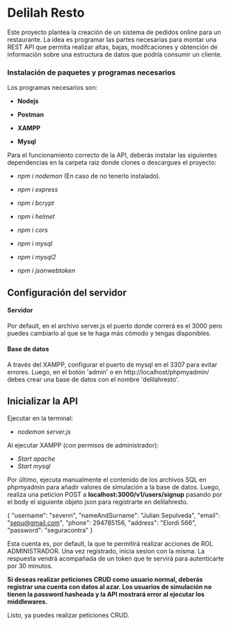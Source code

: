 # Delilah Resto

Este proyecto plantea la creación de un sistema de pedidos online para un restaurante. La idea es programar las partes necesarias para montar una REST API que permita realizar altas, bajas, modifcaciones y obtención de información sobre una estructura de datos que podría consumir un cliente. 

### Instalación de paquetes y programas necesarios
 
Los programas necesarios son:

- **Nodejs**

- **Postman**

- **XAMPP**

- **Mysql**

Para el funcionamiento correcto de la API, deberás instalar las siguientes dependencias en la carpeta raiz donde clones o descargues el proyecto:

- *npm i nodemon* (En caso de no tenerlo instalado).

- *npm i express*

- *npm i bcrypt*

- *npm i helmet*

- *npm i cors*

- *npm i mysql*

- *npm i mysql2*

- *npm i jsonwebtoken*

## Configuración del servidor

#### Servidor
Por default, en el archivo server.js el puerto donde correrá es el 3000 pero puedes cambiarlo al que se te haga más cómodo y tengas disponibles.

#### Base de datos
A través del XAMPP, configurar el puerto de mysql en el 3307 para evitar errores. Luego, en el botón 'admin' o en http://localhost/phpmyadmin/ debes crear una base de datos con el nombre 'delilahresto'.

## Inicializar la API

Ejecutar en la terminal:

- *nodemon server.js*

Al ejecutar XAMPP (con permisos de administrador):

- *Start apache*
- *Start mysql*

Por último, ejecuta manualmente el contenido de los archivos SQL en phpmyadmin para añadir valores de simulación a la base de datos. Luego, realiza una peticion POST a **localhost:3000/v1/users/signup** pasando por el body el siguiente objeto json para registrarte en delilahresto. 

{
    "username": "sevenn",
    "nameAndSurname": "Julian Sepulveda",
    "email": "sepu@gmail.com",
    "phone": 294785156,
    "address": "Elordi 566",
    "password": "seguracontra"
}

Esta cuenta es, por default, la que te permitirá realizar acciones de ROL ADMINISTRADOR. Una vez registrado, inicia sesion con la misma. La respuesta vendrá acompañada de un token que te servirá para autenticarte por 30 minutos.

**Si deseas realizar peticiones CRUD como usuario normal, deberás registrar una cuenta con datos al azar. Los usuarios de simulación no tienen la password hasheada y la API mostrará error al ejecutar los middlewares.**

Listo, ya puedes realizar peticiones CRUD.

